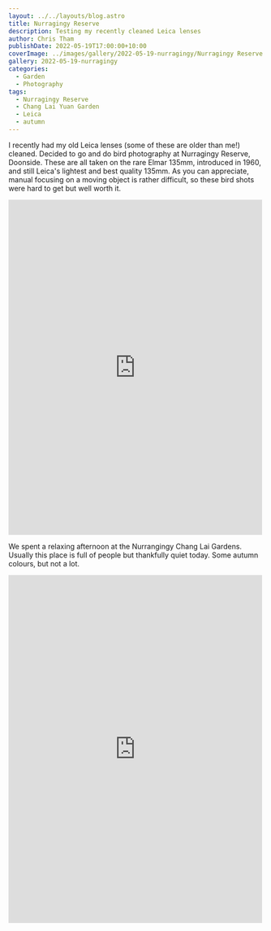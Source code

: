 ```yaml
---
layout: ../../layouts/blog.astro
title: Nurragingy Reserve
description: Testing my recently cleaned Leica lenses
author: Chris Tham
publishDate: 2022-05-19T17:00:00+10:00
coverImage: ../images/gallery/2022-05-19-nurragingy/Nurragingy Reserve (22).jpeg
gallery: 2022-05-19-nurragingy
categories:
  - Garden
  - Photography
tags:
  - Nurragingy Reserve
  - Chang Lai Yuan Garden
  - Leica
  - autumn
---
```


I recently had my old Leica lenses (some of these are older than me!) cleaned. Decided to go and do bird photography at Nurragingy Reserve, Doonside. These are all taken on the rare Elmar 135mm, introduced in 1960, and still Leica's lightest and best quality 135mm. As you can appreciate, manual focusing on a moving object is rather difficult, so these bird shots were hard to get but well worth it.

<iframe src="https://www.facebook.com/plugins/post.php?href=https%3A%2F%2Fwww.facebook.com%2Fchris1.tham%2Fposts%2Fpfbid0BBs1e9DqAvUEyQii8DKypd2GV1taByt71uiiAaNgN4o1xmqsjSNtaMG7QR4r2tjvl&show_text=true&width=500" width="500" height="659" style="border:none;overflow:hidden" scrolling="no" frameborder="0" allowfullscreen="true" allow="autoplay; clipboard-write; encrypted-media; picture-in-picture; web-share"></iframe>

We spent a relaxing afternoon at the Nurrangingy Chang Lai Gardens. Usually this place is full of people but thankfully quiet today. Some autumn colours, but not a lot.

<iframe src="https://www.facebook.com/plugins/post.php?href=https%3A%2F%2Fwww.facebook.com%2Fchris1.tham%2Fposts%2Fpfbid0aNtrGCY8yQWPCURLg6U5BCtNoMek3x8J4DsVf1X9r9rAWm5dVQBR1GcUAcsn7jGNl&show_text=true&width=500" width="500" height="684" style="border:none;overflow:hidden" scrolling="no" frameborder="0" allowfullscreen="true" allow="autoplay; clipboard-write; encrypted-media; picture-in-picture; web-share"></iframe>